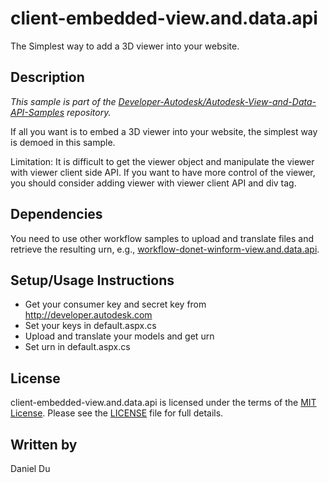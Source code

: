# client-embedded-view.and.data.api

The Simplest way to add a 3D viewer into your website.


## Description

*This sample is part of the [Developer-Autodesk/Autodesk-View-and-Data-API-Samples](https://github.com/Developer-Autodesk/autodesk-view-and-data-api-samples) repository.*

If all you want is to embed a 3D viewer into your website, the simplest way is demoed in this sample.

Limitation: It is difficult to get the viewer object and manipulate the viewer with viewer client side API. If you want to have more control of the viewer, you should consider adding viewer with viewer client API and div tag.


## Dependencies

You need to use other workflow samples to upload and translate files and retrieve the resulting urn, e.g., [workflow-donet-winform-view.and.data.api](https://github.com/Developer-Autodesk/workflow-donet-winform-view.and.data.api).


## Setup/Usage Instructions

* Get your consumer key and secret key from http://developer.autodesk.com
* Set your keys in default.aspx.cs
* Upload and translate your models and get urn
* Set urn in default.aspx.cs


## License

client-embedded-view.and.data.api is licensed under the terms of the [MIT License](http://opensource.org/licenses/MIT). Please see the [LICENSE](LICENSE) file for full details.

## Written by

Daniel Du
